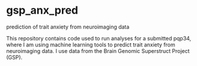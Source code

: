 # gsp_anx_pred
prediction of trait anxiety from neuroimaging data

This repository contains code used to run analyses for a submitted pqp34, where I am using machine learning tools to predict trait anxiety from neuroimaging data. I use data from the Brain Genomic Superstruct Project  (GSP).
